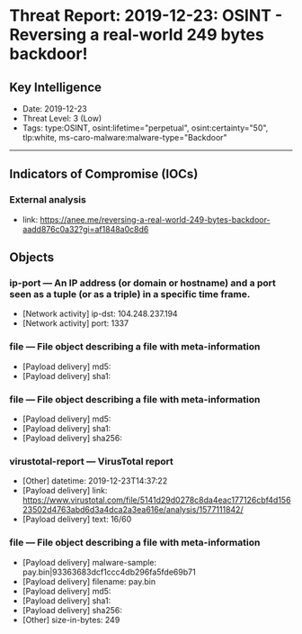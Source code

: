 # Threat Report: 2019-12-23: OSINT - Reversing a real-world 249 bytes backdoor!


## Key Intelligence
* Date: 2019-12-23
* Threat Level: 3 (Low)
* Tags: type:OSINT, osint:lifetime="perpetual", osint:certainty="50", tlp:white, ms-caro-malware:malware-type="Backdoor"

---

## Indicators of Compromise (IOCs)
### External analysis
* link: https://anee.me/reversing-a-real-world-249-bytes-backdoor-aadd876c0a32?gi=af1848a0c8d6

## Objects
### ip-port — An IP address (or domain or hostname) and a port seen as a tuple (or as a triple) in a specific time frame.
* [Network activity] ip-dst: 104.248.237.194
* [Network activity] port: 1337

### file — File object describing a file with meta-information
* [Payload delivery] md5: <md5>
* [Payload delivery] sha1: <sha1>

### file — File object describing a file with meta-information
* [Payload delivery] md5: <md5>
* [Payload delivery] sha1: <sha1>
* [Payload delivery] sha256: <sha256>

### virustotal-report — VirusTotal report
* [Other] datetime: 2019-12-23T14:37:22
* [Payload delivery] link: https://www.virustotal.com/file/5141d29d0278c8da4eac177126cbf4d15623502d4763abd6d3a4dca2a3ea616e/analysis/1577111842/
* [Payload delivery] text: 16/60

### file — File object describing a file with meta-information
* [Payload delivery] malware-sample: pay.bin|93363683dcf1ccc4db296fa5fde69b71
* [Payload delivery] filename: pay.bin
* [Payload delivery] md5: <md5>
* [Payload delivery] sha1: <sha1>
* [Payload delivery] sha256: <sha256>
* [Other] size-in-bytes: 249
